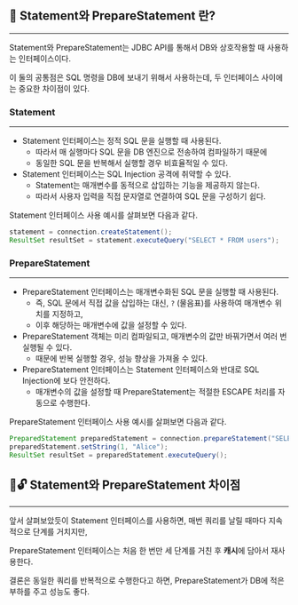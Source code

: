 ## 📮 Statement와 PrepareStatement 란?

---

Statement와 PrepareStatement는 JDBC API를 통해서 DB와 상호작용할 때 사용하는 인터페이스이다.

이 둘의 공통점은 SQL 명령을 DB에 보내기 위해서 사용하는데, 두 인터페이스 사이에는 중요한 차이점이 있다.

### Statement

---

- Statement 인터페이스는 정적 SQL 문을 실행할 때 사용된다.
    - 따라서 매 실행마다 SQL 문을 DB 엔진으로 전송하여 컴파일하기 때문에
    - 동일한 SQL 문을 반복해서 실행할 경우 비효율적일 수 있다.
- Statement 인터페이스는 SQL Injection 공격에 취약할 수 있다.
    - Statement는 매개변수를 동적으로 삽입하는 기능을 제공하지 않는다.
    - 따라서 사용자 입력을 직접 문자열로 연결하여 SQL 문을 구성하기 쉽다.

Statement 인터페이스 사용 예시를 살펴보면 다음과 같다.

```java
statement = connection.createStatement();
ResultSet resultSet = statement.executeQuery("SELECT * FROM users");
```

### PrepareStatement

---

- PrepareStatement 인터페이스는 매개변수화된 SQL 문을 실행할 때 사용된다.
    - 즉, SQL 문에서 직접 값을 삽입하는 대신, `?` (물음표)를 사용하여 매개변수 위치를 지정하고,
    - 이후 해당하는 매개변수에 값을 설정할 수 있다.
- PrepareStatement 객체는 미리 컴파일되고, 매개변수의 값만 바꿔가면서 여러 번 실행될 수 있다.
    - 때문에 반복 실행할 경우, 성능 향상을 가져올 수 있다.
- PrepareStatement 인터페이스는 Statement 인터페이스와 반대로 SQL Injection에 보다 안전하다.
    - 매개변수의 값을 설정할 때 PrepareStatement는 적절한 ESCAPE 처리를 자동으로 수행한다.

PrepareStatement 인터페이스 사용 예시를 살펴보면 다음과 같다.

```java
PreparedStatement preparedStatement = connection.prepareStatement("SELECT * FROM users WHERE name = ?"); 
preparedStatement.setString(1, "Alice"); 
ResultSet resultSet = preparedStatement.executeQuery();
```

## 📝🔓 Statement와 PrepareStatement 차이점

---

앞서 살펴보았듯이 Statement 인터페이스를 사용하면, 매번 쿼리를 날릴 때마다 지속적으로 단계를 거치지만,

PrepareStatement 인터페이스는 처음 한 번만 세 단계를 거친 후 **캐시**에 담아서 재사용한다.

결론은 동일한 쿼리를 반복적으로 수행한다고 하면, PrepareStatement가 DB에 적은 부하를 주고 성능도 좋다.